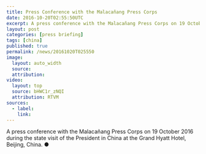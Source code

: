 ```yaml
---
title: Press Conference with the Malacañang Press Corps
date: 2016-10-20T02:55:50UTC
excerpt: A press conference with the Malacañang Press Corps on 19 October 2016 during the state visit of the President in China at the Grand Hyatt Hotel, Beijing, China.
layout: post
categories: [press briefing]
tags: [china]
published: true
permalink: /news/20161020T025550
image:
  layout: auto_width
  source: 
  attribution: 
video:
  layout: top
  source: bHWC1r_zNQI
  attribution: RTVM
sources:
  - label:
    link:
---
```


A press conference with the Malacañang Press Corps on 19 October 2016 during the state visit of the President in China at the Grand Hyatt Hotel, Beijing, China.
&#x25cf;

